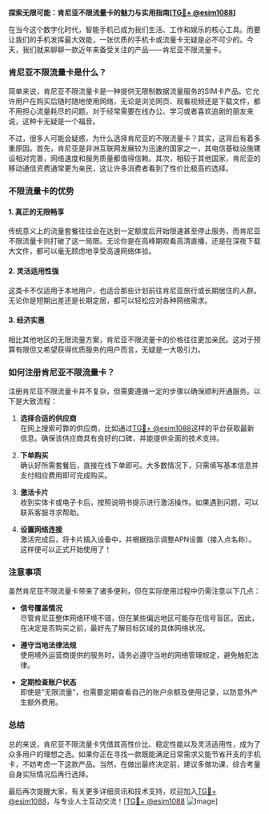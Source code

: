 **探索无限可能：肯尼亚不限流量卡的魅力与实用指南[[TG💪+ @esim1088](https://t.me/s/esim1088)]**

在当今这个数字化时代，智能手机已成为我们生活、工作和娱乐的核心工具。而要让我们的手机发挥最大效能，一张优质的手机卡或流量卡无疑是必不可少的。今天，我们就来聊聊一款近年来备受关注的产品——肯尼亚不限流量卡。

### 肯尼亚不限流量卡是什么？

简单来说，肯尼亚不限流量卡是一种提供无限制数据流量服务的SIM卡产品。它允许用户在购买后随时随地使用网络，无论是浏览网页、观看视频还是下载文件，都不用担心流量耗尽的问题。对于经常需要在线办公、学习或者喜欢追剧的朋友来说，这种卡无疑是一个福音。

不过，很多人可能会疑惑，为什么选择肯尼亚的不限流量卡？其实，这背后有着多重原因。首先，肯尼亚是非洲互联网发展较为迅速的国家之一，其电信基础设施建设相对完善，网络速度和服务质量都值得信赖。其次，相较于其他国家，肯尼亚的移动通信资费通常更为亲民，这让许多消费者看到了性价比极高的选择。

### 不限流量卡的优势

#### 1. **真正的无限畅享**
传统意义上的流量套餐往往会在达到一定额度后开始限速甚至停止服务，而肯尼亚不限流量卡则打破了这一局限。无论你是在高峰期观看高清直播，还是在深夜下载大文件，都可以毫无顾虑地享受高速网络体验。

#### 2. **灵活适用性强**
这类卡不仅适用于本地用户，也适合那些计划前往肯尼亚旅行或长期居住的人群。无论你是短期出差还是长期定居，都可以轻松应对各种网络需求。

#### 3. **经济实惠**
相比其他地区的无限流量方案，肯尼亚不限流量卡的价格往往更加亲民。这对于预算有限但又希望获得优质服务的用户而言，无疑是一大吸引力。

### 如何注册肯尼亚不限流量卡？

注册肯尼亚不限流量卡并不复杂，但需要遵循一定的步骤以确保顺利开通服务。以下是大致流程：

1. **选择合适的供应商**  
   在网上搜索可靠的供应商，比如通过[TG💪+ @esim1088](https://t.me/s/esim1088)这样的平台获取最新信息。确保该供应商具有良好的口碑，并能提供全面的技术支持。

2. **下单购买**  
   确认好所需套餐后，直接在线下单即可。大多数情况下，只需填写基本信息并支付相应费用即可完成购买。

3. **激活卡片**  
   收到实体卡或电子卡后，按照说明书提示进行激活操作。如果遇到问题，可以联系客服寻求帮助。

4. **设置网络连接**  
   激活完成后，将卡片插入设备中，并根据指示调整APN设置（接入点名称）。这样便可以正式开始使用了！

### 注意事项

虽然肯尼亚不限流量卡带来了诸多便利，但在实际使用过程中仍需注意以下几点：

- **信号覆盖情况**  
  尽管肯尼亚整体网络环境不错，但在某些偏远地区可能存在信号盲区。因此，在决定是否购买之前，最好先了解目标区域的具体网络状况。
  
- **遵守当地法律法规**  
  使用境外运营商提供的服务时，请务必遵守当地的网络管理规定，避免触犯法律。

- **定期检查账户状态**  
  即使是“无限流量”，也需要定期查看自己的账户余额及使用记录，以防意外产生额外费用。

### 总结

总的来说，肯尼亚不限流量卡凭借其高性价比、稳定性能以及灵活适用性，成为了众多用户的理想之选。如果你正在寻找一款既能满足日常需求又能节省开支的手机卡，不妨考虑一下这款产品。当然，在做出最终决定前，建议多做功课，综合考量自身实际情况后再行选择。

最后再次提醒大家，有关更多详细资讯和技术支持，欢迎加入[TG💪+ @esim1088](https://t.me/s/esim1088)，与专业人士互动交流！[[TG💪+ @esim1088](https://t.me/s/esim1088) ![Image](https://i.postimg.cc/4NQfJmqS/Snipaste-2025-05-13-00-14-12.png)]